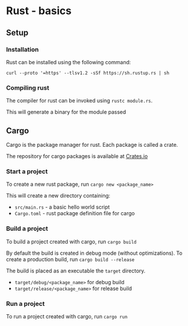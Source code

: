 # Rust - basics

## Setup

### Installation

Rust can be installed using the following command:

```shell
curl --proto '=https' --tlsv1.2 -sSf https://sh.rustup.rs | sh
```

### Compiling rust

The compiler for rust can be invoked using `rustc module.rs`.

This will generate a binary for the module passed

## Cargo

Cargo is the package manager for rust. Each package is called a crate.

The repository for cargo packages is available at
[Crates.io](https://crates.io/)

### Start a project

To create a new rust package, run `cargo new <package_name>`

This will create a new directory containing:

- `src/main.rs` - a basic hello world script
- `Cargo.toml` - rust package definition file for cargo

### Build a project

To build a project created with cargo, run `cargo build`

By default the build is created in debug mode (without optimizations). To create
a production build, run `cargo build --release`

The build is placed as an executable the `target` directory.

- `target/debug/<package_name>` for debug build
- `target/release/<package_name>` for release build

### Run a project

To run a project created with cargo, run `cargo run`
